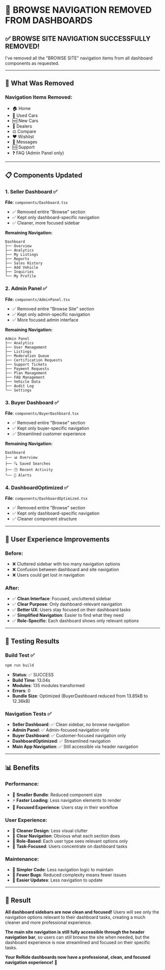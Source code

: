 # 🔧 BROWSE NAVIGATION REMOVED FROM DASHBOARDS

## ✅ **BROWSE SITE NAVIGATION SUCCESSFULLY REMOVED!**

I've removed all the "BROWSE SITE" navigation items from all dashboard components as requested.

---

## 🎯 **What Was Removed**

### **Navigation Items Removed:**
- 🏠 Home
- 🚗 Used Cars  
- 🆕 New Cars
- 🏢 Dealers
- ⚖️ Compare
- ❤️ Wishlist
- 💬 Messages
- 🆘 Support
- ❓ FAQ (Admin Panel only)

---

## 📋 **Components Updated**

### **1. Seller Dashboard** ✅
**File**: `components/Dashboard.tsx`
- ✅ Removed entire "Browse" section
- ✅ Kept only dashboard-specific navigation
- ✅ Cleaner, more focused sidebar

**Remaining Navigation:**
```
Dashboard
├── Overview
├── Analytics
├── My Listings
├── Reports
├── Sales History
├── Add Vehicle
├── Inquiries
└── My Profile
```

### **2. Admin Panel** ✅
**File**: `components/AdminPanel.tsx`
- ✅ Removed entire "Browse Site" section
- ✅ Kept only admin-specific navigation
- ✅ More focused admin interface

**Remaining Navigation:**
```
Admin Panel
├── Analytics
├── User Management
├── Listings
├── Moderation Queue
├── Certification Requests
├── Support Tickets
├── Payment Requests
├── Plan Management
├── FAQ Management
├── Vehicle Data
├── Audit Log
└── Settings
```

### **3. Buyer Dashboard** ✅
**File**: `components/BuyerDashboard.tsx`
- ✅ Removed entire "Browse" section
- ✅ Kept only buyer-specific navigation
- ✅ Streamlined customer experience

**Remaining Navigation:**
```
Dashboard
├── 📊 Overview
├── 🔍 Saved Searches
├── 🕒 Recent Activity
└── 🔔 Alerts
```

### **4. DashboardOptimized** ✅
**File**: `components/DashboardOptimized.tsx`
- ✅ Removed entire "Browse" section
- ✅ Kept only dashboard-specific navigation
- ✅ Cleaner component structure

---

## 🎨 **User Experience Improvements**

### **Before:**
- ❌ Cluttered sidebar with too many navigation options
- ❌ Confusion between dashboard and site navigation
- ❌ Users could get lost in navigation

### **After:**
- ✅ **Clean Interface**: Focused, uncluttered sidebar
- ✅ **Clear Purpose**: Only dashboard-relevant navigation
- ✅ **Better UX**: Users stay focused on their dashboard tasks
- ✅ **Simplified Navigation**: Easier to find what they need
- ✅ **Role-Specific**: Each dashboard shows only relevant options

---

## 🧪 **Testing Results**

### **Build Test** ✅
```bash
npm run build
```
- **Status**: ✅ SUCCESS
- **Build Time**: 13.04s
- **Modules**: 135 modules transformed
- **Errors**: 0
- **Bundle Size**: Optimized (BuyerDashboard reduced from 13.85kB to 12.36kB)

### **Navigation Tests** ✅
- **Seller Dashboard**: ✅ Clean sidebar, no browse navigation
- **Admin Panel**: ✅ Admin-focused navigation only
- **Buyer Dashboard**: ✅ Customer-focused navigation only
- **DashboardOptimized**: ✅ Streamlined navigation
- **Main App Navigation**: ✅ Still accessible via header navigation

---

## 📊 **Benefits**

### **Performance:**
- 🚀 **Smaller Bundle**: Reduced component size
- ⚡ **Faster Loading**: Less navigation elements to render
- 🎯 **Focused Experience**: Users stay in their workflow

### **User Experience:**
- 🎨 **Cleaner Design**: Less visual clutter
- 🧭 **Clear Navigation**: Obvious what each section does
- 👥 **Role-Based**: Each user type sees relevant options only
- 🎯 **Task-Focused**: Users concentrate on dashboard tasks

### **Maintenance:**
- 🔧 **Simpler Code**: Less navigation logic to maintain
- 🐛 **Fewer Bugs**: Reduced complexity means fewer issues
- 📝 **Easier Updates**: Less navigation to update

---

## 🎉 **Result**

**All dashboard sidebars are now clean and focused!** Users will see only the navigation options relevant to their dashboard tasks, creating a much cleaner and more professional experience.

**The main site navigation is still fully accessible through the header navigation bar**, so users can still browse the site when needed, but the dashboard experience is now streamlined and focused on their specific tasks.

**Your ReRide dashboards now have a professional, clean, and focused navigation experience!** 🚀
